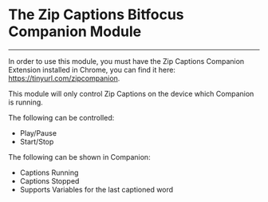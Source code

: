 # The Zip Captions Bitfocus Companion Module
---

In order to use this module, you must have the Zip Captions Companion Extension installed in Chrome, you can find it here: https://tinyurl.com/zipcompanion.

This module will only control Zip Captions on the device which Companion is running. 

The following can be controlled:

- Play/Pause
- Start/Stop

The following can be shown in Companion:

- Captions Running
- Captions Stopped
- Supports Variables for the last captioned word
